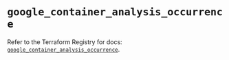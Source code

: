 # `google_container_analysis_occurrence`

Refer to the Terraform Registry for docs: [`google_container_analysis_occurrence`](https://registry.terraform.io/providers/hashicorp/google/6.22.0/docs/resources/container_analysis_occurrence).
